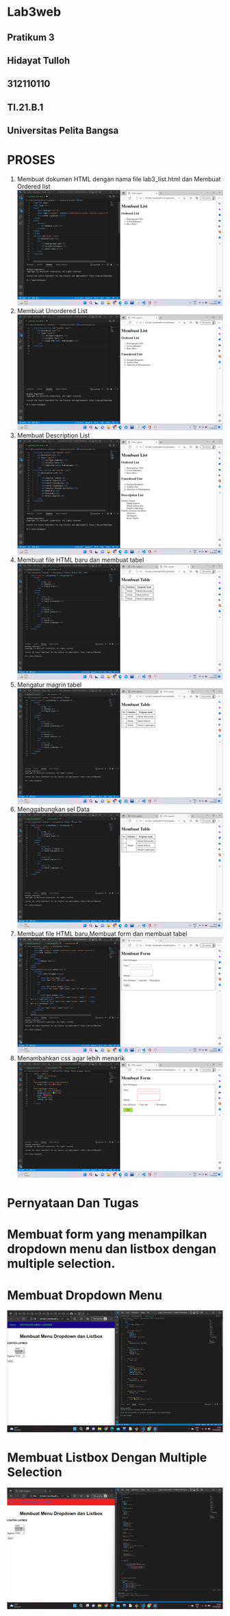 # Lab3web
## Pratikum 3
## Hidayat Tulloh
## 312110110
## TI.21.B.1
## Universitas Pelita Bangsa

# PROSES
1. Membuat dokumen HTML dengan nama file lab3_list.html dan Membuat Ordered list
![img](SS/ss1.png)
2. Membuat Unordered List
![img](SS/ss2.png)
3. Membuat Description List
![img](SS/ss3.png)
4. Membuat file HTML baru dan membuat tabel
![img](SS/ss4.png)
5. Mengatur magrin tabel
![img](SS/ss5.png)
6. Menggabungkan sel Data
![img](SS/ss6.png)
7. Membuat file HTML baru,Membuat form dan membuat tabel
![img](SS/ss7.png)
8. Menambahkan css agar lebih menarik
![img](SS/ss8.png)

# Pernyataan Dan Tugas
# Membuat form yang menampilkan dropdown menu dan listbox dengan multiple selection.
# Membuat Dropdown Menu
![img](SS/ss9.png)
# Membuat Listbox Dengan Multiple Selection
![img](SS/ss10.png)
